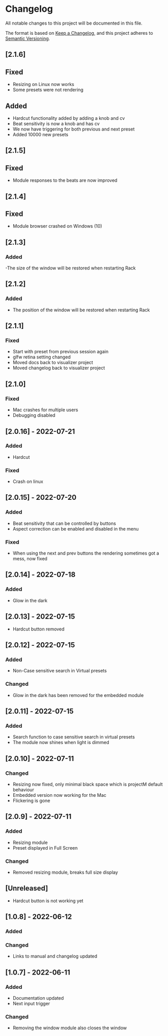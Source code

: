 # Changelog

All notable changes to this project will be documented in this file.

The format is based on [Keep a Changelog](https://keepachangelog.com/en/1.0.0/),
and this project adheres to [Semantic Versioning](https://semver.org/spec/v2.0.0.html).

## [2.1.6]
## Fixed
- Resizing on Linux now works
- Some presets were not rendering
## Added
- Hardcut functionality added by adding a knob and cv
- Beat sensitivity is now a knob and has cv
- We now have triggering for both previous and next preset
- Added 10000 new presets

## [2.1.5]
## Fixed
- Module responses to the beats are now improved

## [2.1.4]
## Fixed
- Module browser crashed on Windows (10)

## [2.1.3]
### Added
-The size of the window will be restored when restarting Rack

## [2.1.2]
### Added
- The position of the window will be restored when restarting Rack

## [2.1.1]
### Fixed
- Start with preset from previous session again
- glfw retina setting changed
- Moved docs back to visualizer project
- Moved changelog back to visualizer project
  
## [2.1.0]
### Fixed
- Mac crashes for multiple users
- Debugging disabled
  
## [2.0.16] - 2022-07-21
### Added 
- Hardcut

### Fixed
- Crash on linux

## [2.0.15] - 2022-07-20
### Added
- Beat sensitivity that can be controlled by buttons
- Aspect correction can be enabled and disabled in the menu

### Fixed
- When using the next and prev buttons the rendering sometimes got a mess, now fixed

## [2.0.14] - 2022-07-18
### Added
- Glow in the dark
 
## [2.0.13] - 2022-07-15
- Hardcut button removed

## [2.0.12] - 2022-07-15
### Added
- Non-Case sensitive search in Virtual presets

### Changed
- Glow in the dark has been removed for the embedded module

## [2.0.11] - 2022-07-15
### Added
- Search function to case sensitive search in virtual presets
- The module now shines when light is dimmed

## [2.0.10] - 2022-07-11
### Changed
- Resizing now fixed, only minimal black space which is projectM default behaviour
- Embedded version now working for the Mac
- Flickering is gone

## [2.0.9] - 2022-07-11
### Added
- Resizing module
- Preset displayed in Full Screen

### Changed
- Removed resizing module, breaks full size display
## [Unreleased]
- Hardcut button is not working yet

## [1.0.8] - 2022-06-12

### Added

### Changed
- Links to manual and changelog updated

## [1.0.7] - 2022-06-11
### Added
- Documentation updated
- Next input trigger

### Changed
- Removing the window module also closes the window
